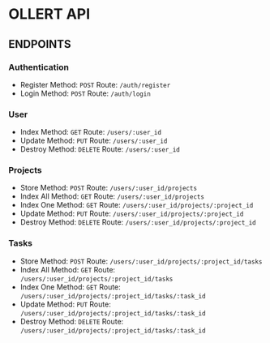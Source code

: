 # OLLERT API

## ENDPOINTS

### Authentication

- Register
  Method: `POST`
  Route: `/auth/register`
  <br>
- Login
  Method: `POST`
  Route: `/auth/login`
  <br>

### User

- Index
  Method: `GET`
  Route: `/users/:user_id`
  <br>
- Update
  Method: `PUT`
  Route: `/users/:user_id`
  <br>
- Destroy
  Method: `DELETE`
  Route: `/users/:user_id`
  <br>

### Projects

- Store
  Method: `POST`
  Route: `/users/:user_id/projects`
  <br>
- Index All
  Method: `GET`
  Route: `/users/:user_id/projects`
  <br>
- Index One
  Method: `GET`
  Route: `/users/:user_id/projects/:project_id`
  <br>
- Update
  Method: `PUT`
  Route: `/users/:user_id/projects/:project_id`
  <br>
- Destroy
  Method: `DELETE`
  Route: `/users/:user_id/projects/:project_id`
  <br>

### Tasks

- Store
  Method: `POST`
  Route: `/users/:user_id/projects/:project_id/tasks`
  <br>
- Index All
  Method: `GET`
  Route: `/users/:user_id/projects/:project_id/tasks`
  <br>
- Index One
  Method: `GET`
  Route: `/users/:user_id/projects/:project_id/tasks/:task_id`
  <br>
- Update
  Method: `PUT`
  Route: `/users/:user_id/projects/:project_id/tasks/:task_id`
  <br>
- Destroy
  Method: `DELETE`
  Route: `/users/:user_id/projects/:project_id/tasks/:task_id`
  <br>
